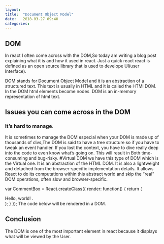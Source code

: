 ```yaml
---
layout: 
title:  "Document Object Model"
date:   2018-03-27 09:40
categories: 
---
```


## DOM
In react I often come across with the DOM,So today am writing a blog post explaining what it is and how it used in react.
Just a quick react react is defined as an open source library that is used to develope UI(user Interface).

DOM stands for Document Object Model and it is an abstraction of a structured text.
This text is usually in HTML and it is called the HTMl DOM.
In the DOM html elements become nodes.
DOM is an in-memory representation of html text.
## Issues you can come across in the DOM
### It’s hard to manage. 
It is sometimes to manage the DOM especial when your DOM is made up of thousands of divs,The DOM is said to have a tree structure  so if  you have to tweak an event handler. If you lost the context, you have to dive really deep into the code to even know what’s going on.
This will result in  Both time-consuming and bug-risky. 
#Virtual DOM 
we have this type of DOM which is the Virtual one.
It is an abstraction of the HTML DOM.
It is also a lightweight and detached from the browser-specific implementation details.
It allows React to do its computations within this abstract world and skip the “real” DOM operations, often slow and browser-specific.

var CommentBox = React.createClass({
  render: function() {
    return (
      <div>
        Hello, world! .
      </div>
    );
  }
});
The code below will be rendered in a DOM.
## Conclusion
The DOM is one of the most important element in react because it displays what will be viewed by the User.